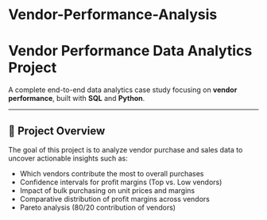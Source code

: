 # Vendor-Performance-Analysis
# Vendor Performance Data Analytics Project

A complete end-to-end data analytics case study focusing on **vendor performance**, built with **SQL** and **Python**.  

---

## 🚀 Project Overview

The goal of this project is to analyze vendor purchase and sales data to uncover actionable insights such as:

- Which vendors contribute the most to overall purchases
- Confidence intervals for profit margins (Top vs. Low vendors)
- Impact of bulk purchasing on unit prices and margins
- Comparative distribution of profit margins across vendors
- Pareto analysis (80/20 contribution of vendors)

